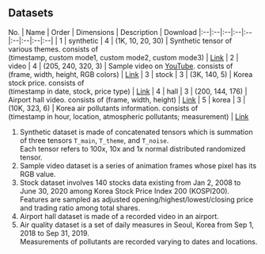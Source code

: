 ## Datasets
No. | Name | Order | Dimensions | Description | Download
|:--|:--|:--|:--|:--|:--|:--|:--|:--|
| 1 | synthetic	| 4 | (1K, 10, 20, 30) 		| Synthetic tensor of various themes. consists of <br> (timestamp, custom mode1, custom mode2, custom mode3) | [Link](https://github.com/lucetre/online-tensor-decomposition/)
| 2 | video		| 4 | (205, 240, 320, 3) 	| Sample video on [YouTube](https://www.youtube.com/watch?v=EngW7tLk6R8). consists of <br>(frame, width, height, RGB colors) | [Link](https://www.sample-videos.com/)
| 3 | stock 	| 3 | (3K, 140, 5) 			| Korea stock price. consists of <br>(timestamp in date, stock, price type) | [Link](https://deeptrade.co/})
| 4 | hall		| 3 | (200, 144, 176) 		| Airport hall video. consists of (frame, width, height) | [Link](https://github.com/hiroyuki-kasai/OLSTEC/)
| 5 | korea 	| 3 | (10K, 323, 6) 		| Korea air pollutants information. consists of <br>(timestamp in hour, location, atmospheric pollutants; measurement) | [Link](https://www.airkorea.or.kr/eng/)
<br>

1. Synthetic dataset is made of concatenated tensors which is summation of three tensors `T_main`, `T_theme`, and `T_noise`.<br>
Each tensor refers to 100x, 10x and 1x normal distributed randomized tensor. 
2. Sample video dataset is a series of animation frames whose pixel has its RGB value.
3. Stock dataset involves 140 stocks data existing from Jan 2, 2008 to June 30, 2020 among Korea Stock Price Index 200 (KOSPI200). Features are sampled as adjusted opening/highest/lowest/closing price and trading ratio among total shares.
4. Airport hall dataset is made of a recorded video in an airport.
5. Air quality dataset is a set of daily measures in Seoul, Korea from Sep 1, 2018 to Sep 31, 2019.<br>
Measurements of pollutants are recorded varying to dates and locations.
